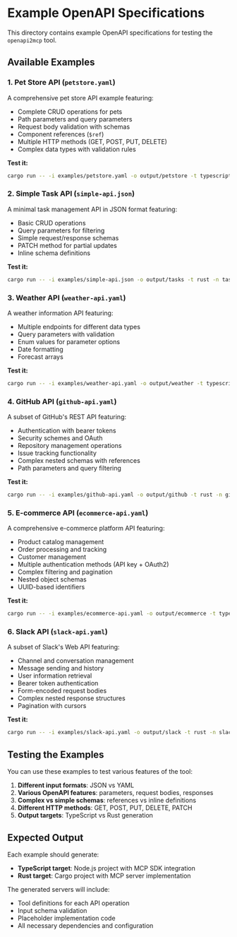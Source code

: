 # Example OpenAPI Specifications

This directory contains example OpenAPI specifications for testing the `openapi2mcp` tool.

## Available Examples

### 1. Pet Store API (`petstore.yaml`)
A comprehensive pet store API example featuring:
- Complete CRUD operations for pets
- Path parameters and query parameters
- Request body validation with schemas
- Component references (`$ref`)
- Multiple HTTP methods (GET, POST, PUT, DELETE)
- Complex data types with validation rules

**Test it:**
```bash
cargo run -- -i examples/petstore.yaml -o output/petstore -t typescript
```

### 2. Simple Task API (`simple-api.json`)
A minimal task management API in JSON format featuring:
- Basic CRUD operations
- Query parameters for filtering
- Simple request/response schemas
- PATCH method for partial updates
- Inline schema definitions

**Test it:**
```bash
cargo run -- -i examples/simple-api.json -o output/tasks -t rust -n task-server
```

### 3. Weather API (`weather-api.yaml`)
A weather information API featuring:
- Multiple endpoints for different data types
- Query parameters with validation
- Enum values for parameter options
- Date formatting
- Forecast arrays

**Test it:**
```bash
cargo run -- -i examples/weather-api.yaml -o output/weather -t typescript -n weather-mcp
```

### 4. GitHub API (`github-api.yaml`)
A subset of GitHub's REST API featuring:
- Authentication with bearer tokens
- Security schemes and OAuth
- Repository management operations
- Issue tracking functionality
- Complex nested schemas with references
- Path parameters and query filtering

**Test it:**
```bash
cargo run -- -i examples/github-api.yaml -o output/github -t rust -n github-server
```

### 5. E-commerce API (`ecommerce-api.yaml`)
A comprehensive e-commerce platform API featuring:
- Product catalog management
- Order processing and tracking
- Customer management
- Multiple authentication methods (API key + OAuth2)
- Complex filtering and pagination
- Nested object schemas
- UUID-based identifiers

**Test it:**
```bash
cargo run -- -i examples/ecommerce-api.yaml -o output/ecommerce -t typescript -n ecommerce-mcp
```

### 6. Slack API (`slack-api.yaml`)
A subset of Slack's Web API featuring:
- Channel and conversation management
- Message sending and history
- User information retrieval
- Bearer token authentication
- Form-encoded request bodies
- Complex nested response structures
- Pagination with cursors

**Test it:**
```bash
cargo run -- -i examples/slack-api.yaml -o output/slack -t rust -n slack-server
```

## Testing the Examples

You can use these examples to test various features of the tool:

1. **Different input formats**: JSON vs YAML
2. **Various OpenAPI features**: parameters, request bodies, responses
3. **Complex vs simple schemas**: references vs inline definitions
4. **Different HTTP methods**: GET, POST, PUT, DELETE, PATCH
5. **Output targets**: TypeScript vs Rust generation

## Expected Output

Each example should generate:
- **TypeScript target**: Node.js project with MCP SDK integration
- **Rust target**: Cargo project with MCP server implementation

The generated servers will include:
- Tool definitions for each API operation
- Input schema validation
- Placeholder implementation code
- All necessary dependencies and configuration